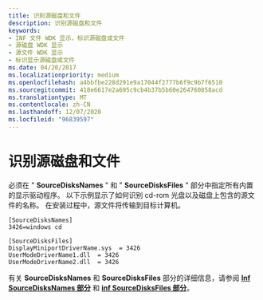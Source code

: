 ```yaml
---
title: 识别源磁盘和文件
description: 识别源磁盘和文件
keywords:
- INF 文件 WDK 显示，标识源磁盘或文件
- 源磁盘 WDK 显示
- 源文件 WDK 显示
- 标识显示源磁盘或文件
ms.date: 04/20/2017
ms.localizationpriority: medium
ms.openlocfilehash: a4bbfbe228d291e9a17044f2777b6f9c9b7f6510
ms.sourcegitcommit: 418e6617e2a695c9cb4b37b5b60e264760858acd
ms.translationtype: MT
ms.contentlocale: zh-CN
ms.lasthandoff: 12/07/2020
ms.locfileid: "96839597"
---
```

# <a name="identifying-source-disks-and-files"></a>识别源磁盘和文件


必须在 " **SourceDisksNames** " 和 " **SourceDisksFiles** " 部分中指定所有内置的显示驱动程序。 以下示例显示了如何识别 cd-rom 光盘以及磁盘上包含的源文件的名称。 在安装过程中，源文件将传输到目标计算机。

```inf
[SourceDisksNames]
3426=windows cd

[SourceDisksFiles]
DisplayMiniportDriverName.sys  = 3426
UserModeDriverName1.dll  = 3426
UserModeDriverName2.dll  = 3426
```

有关 **SourceDisksNames** 和 **SourceDisksFiles** 部分的详细信息，请参阅 [**Inf SourceDisksNames 部分**](../install/inf-sourcedisksnames-section.md) 和 [**inf SourceDisksFiles 部分**](../install/inf-sourcedisksfiles-section.md)。

 

